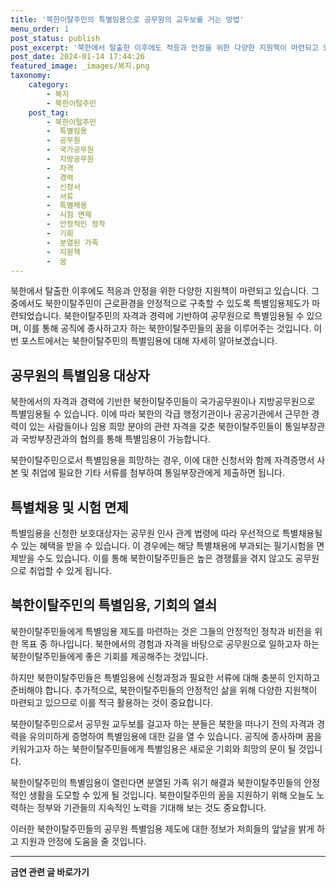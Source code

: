 ```yaml
---
title: '북한이탈주민의 특별임용으로 공무원의 교두보를 거는 방법'
menu_order: 1
post_status: publish
post_excerpt: '북한에서 탈출한 이후에도 적응과 안정을 위한 다양한 지원책이 마련되고 있습니다. 그 중에서도 북한이탈주민이 근로환경을 안정적으로 구축할 수 있도록 특별임용제도가 마련되었습니다. 북한이탈주민의 자격과 경력에 기반하여 공무원으로 특별임용될 수 있으며, 이를 통해 공직에 종사하고자 하는 북한이탈주민들의 꿈을 이루어주는 것입니다. 이번 포스트에서는 북한이탈주민의 특별임용에 대해 자세히 알아보겠습니다.'
post_date: 2024-01-14 17:44:26
featured_image: _images/복지.png
taxonomy:
    category:
        - 복지
        - 북한이탈주민
    post_tag:
        - 북한이탈주민
        -  특별임용
        -  공무원
        -  국가공무원
        -  지방공무원
        -  자격
        -  경력
        -  신청서
        -  서류
        -  특별채용
        -  시험 면제
        -  안정적인 정착
        -  기회
        -  분열된 가족
        -  지원책
        -  꿈
---
```




북한에서 탈출한 이후에도 적응과 안정을 위한 다양한 지원책이 마련되고 있습니다. 그 중에서도 북한이탈주민이 근로환경을 안정적으로 구축할 수 있도록 특별임용제도가 마련되었습니다. 북한이탈주민의 자격과 경력에 기반하여 공무원으로 특별임용될 수 있으며, 이를 통해 공직에 종사하고자 하는 북한이탈주민들의 꿈을 이루어주는 것입니다. 이번 포스트에서는 북한이탈주민의 특별임용에 대해 자세히 알아보겠습니다.

## 공무원의 특별임용 대상자

북한에서의 자격과 경력에 기반한 북한이탈주민들이 국가공무원이나 지방공무원으로 특별임용될 수 있습니다. 이에 따라 북한의 각급 행정기관이나 공공기관에서 근무한 경력이 있는 사람들이나 임용 희망 분야의 관련 자격을 갖춘 북한이탈주민들이 통일부장관과 국방부장관과의 협의를 통해 특별임용이 가능합니다.

북한이탈주민으로서 특별임용을 희망하는 경우, 이에 대한 신청서와 함께 자격증명서 사본 및 취업에 필요한 기타 서류를 첨부하여 통일부장관에게 제출하면 됩니다.

## 특별채용 및 시험 면제

특별임용을 신청한 보호대상자는 공무원 인사 관계 법령에 따라 우선적으로 특별채용될 수 있는 혜택을 받을 수 있습니다. 이 경우에는 해당 특별채용에 부과되는 필기시험을 면제받을 수도 있습니다. 이를 통해 북한이탈주민들은 높은 경쟁률을 겪지 않고도 공무원으로 취업할 수 있게 됩니다.

## 북한이탈주민의 특별임용, 기회의 열쇠


북한이탈주민들에게 특별임용 제도를 마련하는 것은 그들의 안정적인 정착과 비전을 위한 목표 중 하나입니다. 북한에서의 경험과 자격을 바탕으로 공무원으로 일하고자 하는 북한이탈주민들에게 좋은 기회를 제공해주는 것입니다.

하지만 북한이탈주민들은 특별임용에 신청과정과 필요한 서류에 대해 충분히 인지하고 준비해야 합니다. 추가적으로, 북한이탈주민들의 안정적인 삶을 위해 다양한 지원책이 마련되고 있으므로 이를 적극 활용하는 것이 중요합니다.

북한이탈주민으로서 공무원 교두보를 걸고자 하는 분들은 북한을 떠나기 전의 자격과 경력을 유의미하게 증명하여 특별임용에 대한 길을 열 수 있습니다. 공직에 종사하며 꿈을 키워가고자 하는 북한이탈주민들에게 특별임용은 새로운 기회와 희망의 문이 될 것입니다.

북한이탈주민의 특별임용이 열린다면 분열된 가족 위기 해결과 북한이탈주민들의 안정적인 생활을 도모할 수 있게 될 것입니다. 북한이탈주민의 꿈을 지원하기 위해 오늘도 노력하는 정부와 기관들의 지속적인 노력을 기대해 보는 것도 중요합니다.

이러한 북한이탈주민들의 공무원 특별임용 제도에 대한 정보가 저희들의 앞날을 밝게 하고 지원과 안정에 도움을 줄 것입니다.


                
<!-- wp:separator -->
<hr class="wp-block-separator has-alpha-channel-opacity"/>
<!-- /wp:separator -->

<!-- wp:group {"backgroundColor":"base","layout":{"type":"constrained"}} -->
<div class="wp-block-group has-base-background-color has-background"><!-- wp:paragraph {"align":"center","fontSize":"medium"} -->
<p class="has-text-align-center has-large-font-size"><strong>금연 관련 글 바로가기</strong></p>
<!-- /wp:paragraph -->


<!-- wp:latest-posts
{"categories":[{"id":15153,"count":19,"description":"","link":"https://uknowlaw.com/category/%ea%b8%88%ec%97%b0/","name":"금연","slug":"금연","taxonomy":"category","parent":0,"meta":[],"_links":{"self":[{"href":"https://uknowlaw.com/wp-json/wp/v2/categories/15153"}],"collection":[{"href":"https://uknowlaw.com/wp-json/wp/v2/categories"}],"about":[{"href":"https://uknowlaw.com/wp-json/wp/v2/taxonomies/category"}],"wp:post_type":[{"href":"https://uknowlaw.com/wp-json/wp/v2/posts?categories=15153"}],"curies":[{"name":"wp","href":"https://api.w.org/{rel}","templated":true}]}}],"postsToShow":100,"excerptLength":28,"postLayout":"grid","columns":2,"featuredImageAlign":"left","featuredImageSizeSlug":"large","fontSize":"small"} /--></div>
<!-- /wp:group -->